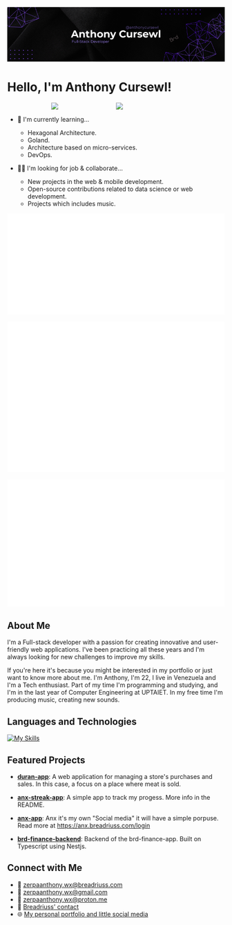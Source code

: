 
<sub align="center">
   <img src='ANTHONY_CURSEWL_BANNER.png' alt='Anthony Cursewl Banner' />
</sub>

# Hello, I'm Anthony Cursewl!

<sub style="display: flex; justify-content: center; align-items: center;">
   <img src="https://media3.giphy.com/media/v1.Y2lkPTc5MGI3NjExNGhpYzB1ZDdpeDIwYWlyaWozaTh5a2VjazV6NTczbzQyZzJ3dTRkdiZlcD12MV9pbnRlcm5hbF9naWZfYnlfaWQmY3Q9cw/XEr125ErzTjEJXLYuc/giphy.gif" width=150 height="auto" />
   <img src="https://media3.giphy.com/media/v1.Y2lkPTc5MGI3NjExNGN6ZnhvMGd1dmI0aG01eDA1dDFjZGtva2piOHdvZ3RtbHQ3MTdmaSZlcD12MV9pbnRlcm5hbF9naWZfYnlfaWQmY3Q9cw/zUQrlUk7Zo51n57CNC/giphy.gif" width=150 height="auto" />
</sub>

*   🌱 I'm currently learning...
    *   Hexagonal Architecture.
    *   Goland.
    *   Architecture based on micro-services.
    *   DevOps.

*   🤝🏻 I'm looking for job & collaborate...
    *   New projects in the web & mobile development.
    *   Open-source contributions related to data science or web development.
    *   Projects which includes music.

<p align="left">
  <img src="metrics.classic.lines.svg" alt="classic Charts">
</p>
<p align="left">
  <img src="metrics.plugin.isocalendar.fullyear.svg" alt="Contributions Calender">
</p>
<p align="left">
  <img src="metrics.plugin.habits.charts.svg" alt="Habits Chart">
</p>


## About Me

I'm a Full-stack developer with a passion for creating innovative and user-friendly web applications. I've been practicing all these years and I'm always looking for new challenges to improve my skills.

If you're here it's because you might be interested in my portfolio or just want to know more about me. I'm Anthony, I'm 22, I live in Venezuela and I'm a Tech enthusiast. Part of my time I'm programming and studying, and I'm in the last year of Computer Engineering at UPTAIET. In my free time I'm producing music, creating new sounds.

## Languages and Technologies

[![My Skills](https://skillicons.dev/icons?i=ts,js,python,kotlin,java,react,angular,vue,postgres,mongo,git,github,gitlab,nginx,docker,mysql,prisma,nest,spring,vite,tailwind,express,go&perline=10)](https://anx.breadriuss.com/about/anthony?ref=abitfun)

## Featured Projects

*   **[duran-app](https://github.com/anthonycursewl/meat-swt-app)**: A web application for managing a store's purchases and sales. In this case, a focus on a place where meat is sold.

*   **[anx-streak-app](https://github.com/anthonycursewl/anx-streak-app-v2)**: A simple app to track my progess. More info in the README.

*   **[anx-app](https://github.com/anthonycursewl/anx-app)**: Anx it's my own "Social media"
it will have a simple porpuse. Read more at https://anx.breadriuss.com/login

*   **[brd-finance-backend](https://github.com/anthonycursewl/brd-finance-backend)**: Backend of the brd-finance-app. Built on Typescript using Nestjs.

## Connect with Me

*   📧 [zerpaanthony.wx@breadriuss.com](mailto:zerpaanthony.wx@breadriuss.com)
*   📧 [zerpaanthony.wx@gmail.com](mailto:zerpaanthony.wx@gmail.com)
*   📧 [zerpaanthony.wx@proton.me](mailto:zerpaanthony.wx@proton.me)
*   📧 [Breadriuss' contact](mailto:hello@breadriuss.com)
*   🌐 [My personal portfolio and little social media](https://anx.breadriuss.com/about/anthony?ref=abitfun)



  
